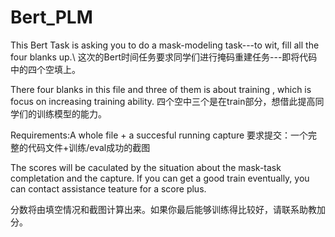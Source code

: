 # Bert_PLM
This Bert Task is asking you to do a mask-modeling task---to wit, fill all the four blanks up.\\
这次的Bert时间任务要求同学们进行掩码重建任务---即将代码中的四个空填上。

There four blanks in this file and three of them is about training , which is focus on increasing training ability.
四个空中三个是在train部分，想借此提高同学们的训练模型的能力。

Requirements:A whole file + a succesful running capture
要求提交：一个完整的代码文件+训练/eval成功的截图

The scores will be caculated by the situation about the mask-task completation and the capture. If you can get a good train eventually, you can contact assistance teature for a score plus.

分数将由填空情况和截图计算出来。如果你最后能够训练得比较好，请联系助教加分。
